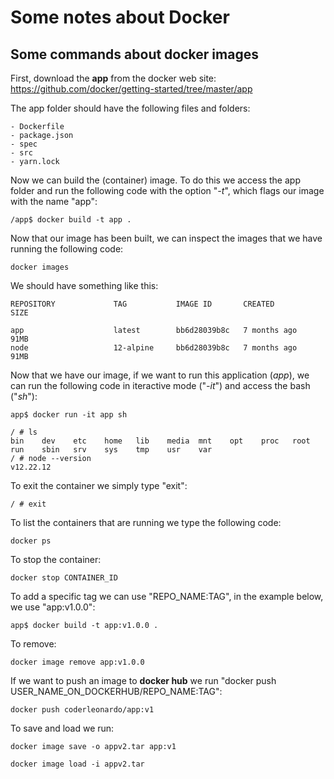 # Some notes about Docker

## Some commands about docker images

First, download the **app** from the docker web site: https://github.com/docker/getting-started/tree/master/app

The app folder should have the following files and folders:

	- Dockerfile  
	- package.json  
	- spec  
	- src  
	- yarn.lock
	
Now we can build the (container) image. To do this we access the app folder and run the following code with the option "*-t*", which flags our image with the name "app":

	/app$ docker build -t app .

Now that our image has been built, we can inspect the images that we have running the following code:

	docker images

We should have something like this:

	REPOSITORY             TAG           IMAGE ID       CREATED         SIZE

	app                    latest        bb6d28039b8c   7 months ago    91MB
	node                   12-alpine     bb6d28039b8c   7 months ago    91MB

Now that we have our image, if we want to run this application (*app*), we can run the following code in iteractive mode ("*-it*") and access the bash ("*sh*"): 

	app$ docker run -it app sh
	
	/ # ls
	bin    dev    etc    home   lib    media  mnt    opt    proc   root   run    sbin   srv    sys    tmp    usr    var
	/ # node --version
	v12.22.12
	
To exit the container we simply type "exit":

	/ # exit
	
To list the containers that are running we type the following code:

	docker ps
	
To stop the container:

	docker stop CONTAINER_ID

To add a specific tag we can use "REPO_NAME:TAG", in the example below, we use "app:v1.0.0":

	app$ docker build -t app:v1.0.0 .

To remove:

	docker image remove app:v1.0.0

If we want to push an image to **docker hub** we run "docker push USER_NAME_ON_DOCKERHUB/REPO_NAME:TAG":

	docker push coderleonardo/app:v1
	
To save and load we run: 

	docker image save -o appv2.tar app:v1
	
	docker image load -i appv2.tar
	
